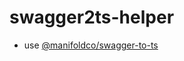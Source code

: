 # swagger2ts-helper

- use [@manifoldco/swagger-to-ts](https://github.com/manifoldco/swagger-to-ts)
